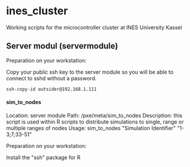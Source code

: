 # ines_cluster
Working scripts for the microcontroller cluster at INES University Kassel

## Server modul (servermodule)

Preparation on your workstation:

Copy your public ssh key to the server module so you will be able to connect to sshd without a password.

```
ssh-copy-id outsider@192.168.1.111
```



#### sim_to_nodes

Location: server module
Path: /pxe/meta/sim_to_nodes
Description: this script is used within R scripts to distribute simulations to single, range or multiple ranges of nodes
Usage: sim_to_nodes "Simulation Identifier" "1-3;7;33-51"

Preparation on your workstation:

Install the "ssh" package for R